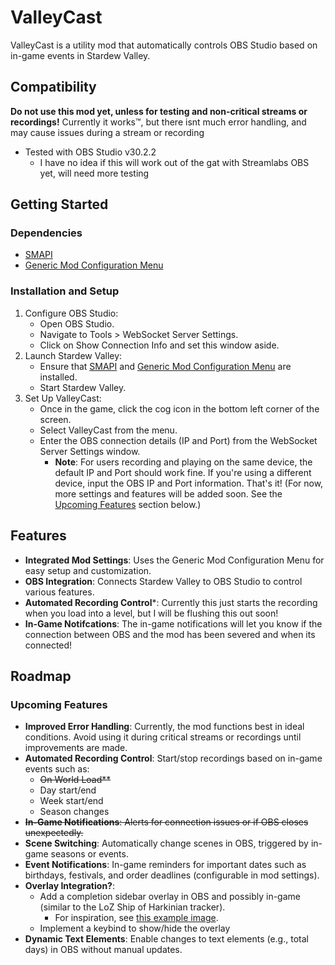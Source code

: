 # ValleyCast
ValleyCast is a utility mod that automatically controls OBS Studio based on in-game events in Stardew Valley.

## Compatibility
**Do not use this mod yet, unless for testing and non-critical streams or recordings!** Currently it works™, but there isnt much error handling, and may cause issues during a stream or recording
* Tested with OBS Studio v30.2.2
  * I have no idea if this will work out of the gat with Streamlabs OBS yet, will need more testing

## Getting Started
### Dependencies
* [SMAPI](https://smapi.io/)
* [Generic Mod Configuration Menu](https://www.nexusmods.com/stardewvalley/mods/5098)

### Installation and Setup
1. Configure OBS Studio:
   * Open OBS Studio.
   * Navigate to Tools > WebSocket Server Settings.
   * Click on Show Connection Info and set this window aside.
2. Launch Stardew Valley:
   * Ensure that [SMAPI](https://smapi.io/) and [Generic Mod Configuration Menu](https://www.nexusmods.com/stardewvalley/mods/5098) are installed.
   * Start Stardew Valley.
3. Set Up ValleyCast:
   * Once in the game, click the cog icon in the bottom left corner of the screen.
   * Select ValleyCast from the menu.
   * Enter the OBS connection details (IP and Port) from the WebSocket Server Settings window.
     * **Note**: For users recording and playing on the same device, the default IP and Port should work fine. If you're using a different device, input the OBS IP and Port information.
That's it! (For now, more settings and features will be added soon. See the [Upcoming Features](#Upcoming-Features) section below.)

## Features
* **Integrated Mod Settings**: Uses the Generic Mod Configuration Menu for easy setup and customization.
* **OBS Integration**: Connects Stardew Valley to OBS Studio to control various features.
* **Automated Recording Control***: Currently this just starts the recording when you load into a level, but I will be flushing this out soon!
* **In-Game Notifcations**: The in-game notifications will let you know if the connection between OBS and the mod has been severed and when its connected!
 
## Roadmap
### Upcoming Features
* **Improved Error Handling**: Currently, the mod functions best in ideal conditions. Avoid using it during critical streams or recordings until improvements are made.
* **Automated Recording Control**: Start/stop recordings based on in-game events such as:
  * ~~On World Load**~~
  * Day start/end
  * Week start/end
  * Season changes
* ~~**In-Game Notifications**: Alerts for connection issues or if OBS closes unexpectedly.~~
* **Scene Switching**: Automatically change scenes in OBS, triggered by in-game seasons or events.
* **Event Notifications**: In-game reminders for important dates such as birthdays, festivals, and order deadlines (configurable in mod settings).
* **Overlay Integration?**:
  * Add a completion sidebar overlay in OBS and possibly in-game (similar to the LoZ Ship of Harkinian tracker).
    * For inspiration, see [this example image](https://i.ytimg.com/vi/M9rPRjzbvWM/maxresdefault.jpg?sqp=-oaymwEmCIAKENAF8quKqQMa8AEB-AH-CYAC0AWKAgwIABABGGMgZSg-MA8=&rs=AOn4CLBU9mEbOiqFz65SIZpgLIq19zimXQ).
  * Implement a keybind to show/hide the overlay
* **Dynamic Text Elements**: Enable changes to text elements (e.g., total days) in OBS without manual updates.
